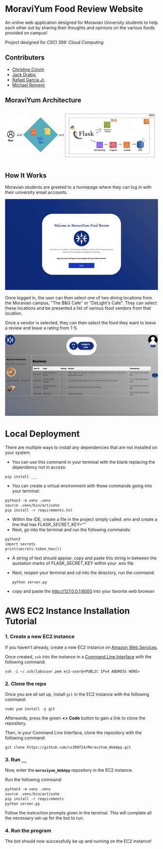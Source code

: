 # MoraviYum Food Review Website

An online web application designed for Moravian University students to help each other out by sharing their thoughts and opinions on the various foods provided on campus!

Project designed for *CSCI 399: Cloud Computing*

## Contributers
- [Christine Colvin](https://github.com/christinecolvin)
- [Jack Drabic](https://github.com/JackJack7890)
- [Rafael Garcia Jr.](https://github.com/RGJ-713)
- [Michael Romero](https://github.com/MichaelRomero1)

## MoraviYum Architecture
![architecture](https://github.com/cs399f24/MoraviYum_WebApp/blob/main/Architecture.png)

## How It Works

Moravian students are greeted to a homepage where they can log in with their university email accounts.

![homepage](MoraviYum_home.png)

Once logged in, the user can then select one of two dining locations from the Moravian campus, "The B&G Cafe" or "DeLight's Cafe". They can select these locations and be presented a list of various food vendors from that location.

Once a vendor is selected, they can then select the food they want to leave a review and leave a rating from 1-5.

![reviewpage](MoraviYum_review.png)

# Local Deployment
There are multiple ways to install any dependencies that are not installed on your system.
- You can use this command in your terminal with the blank replacing the dependency not in access: 
```
pip install ___
```
- You can create a virtual environment with these commands going into your terminal:
```
python3 -m venv .venv
source .venv/bin/activate
pip install -r requirements.txt
```
- Within the IDE, create a file in the project simply called .env and create a line that has FLASK_SECRET_KEY=""
- Next, go into the terminal and run the following commands:
```
python3 
import secrets
print(secrets.token_hex())
```
- A string of text should appear, copy and paste this string in between the quotation marks of FLASK_SECRET_KEY within your .env file

- Next, reopen your terminal and cd into the directory, run the command:
  ```
  python server.py
  ```

- copy and paste the http://127.0.0.1:8000 into your favorite web browser 


# AWS EC2 Instance Installation Tutorial

### 1. Create a new EC2 instance
If you haven't already, create a new EC2 instance on [Amazon Web Services](https://aws.amazon.com/?nc2=h_lg).

Once created, `ssh` into the instance in a [Command Line Interface](https://en.wikipedia.org/wiki/Command-line_interface#:~:text=A%20command%2Dline%20interface%20\(CLI,interface%20available%20with%20punched%20cards.) with the following command:

```
ssh -i ~/.ssh/labsuser.pem ec2-user@<PUBLIC IPv4 ADDRESS HERE>
```

### 2. Clone the repo
Once you are all set up, install `git` in the EC2 instance with the following command:

```
sudo yum install -y git
```

Afterwards, press the green **<> Code** button to gain a link to clone the repository.

Then, in your Command Line Interface, clone the repository with the following command:

```
git clone https://github.com/cs399f24/MoraviYum_WebApp.git
```

### 3. Run `__`
Now, enter the **`moraviyum_WebApp`** repository in the EC2 instance.

Run the following command:

```
python3 -m venv .venv
source .venv/bin/activate
pip install -r requirements
python server.py
```

Follow the instruction prompts given in the terminal. This will complete all the necessary set-up for the bot to run.

### 4. Run the program
The bot should now successfully be up and running on the EC2 instance!

